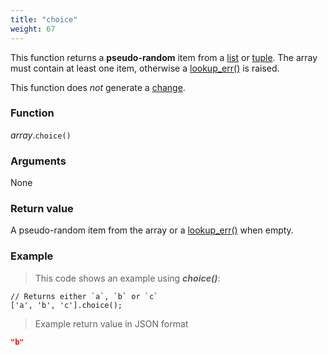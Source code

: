 ```yaml
---
title: "choice"
weight: 67
---
```


This function returns a **pseudo-random** item from a [list](..) or [tuple](../../tuple). The array must contain at least one
item, otherwise a [lookup_err()](../../../errors/lookup_err) is raised.

This function does *not* generate a [change](../../../overview/changes).

### Function

*array*.`choice()`

### Arguments

None

### Return value

A pseudo-random item from the array or a [lookup_err()](../../../errors/lookup_err) when empty.

### Example

> This code shows an example using ***choice()***:

```thingsdb,should_pass
// Returns either `a`, `b` or `c`
['a', 'b', 'c'].choice();
```

> Example return value in JSON format

```json
"b"
```
